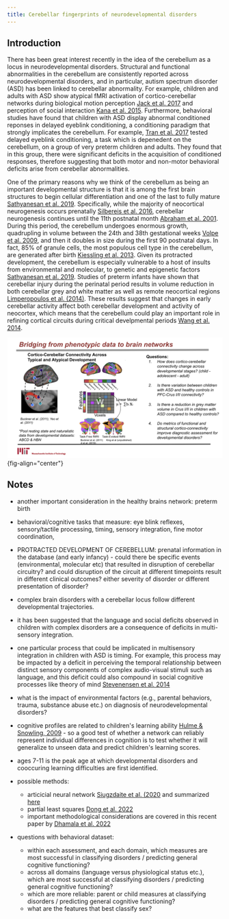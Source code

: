 ```yaml
---
title: Cerebellar fingerprints of neurodevelopmental disorders
---
```


## Introduction

There has been great interest recently in the idea of the cerebellum as a locus in neurodevelopmental disorders. Structural and functional abnormalities in the cerebellum are consistently reported across neurodevelopmental disorders, and in particular, autism spectrum disorder (ASD) has been linked to cerebellar abnormality. For example, children and adults with ASD show atypical fMRI activation of cortico-cerebellar networks during biological motion perception [Jack et al. 2017](https://onlinelibrary.wiley.com/doi/full/10.1002/hbm.23493) and perception of social interaction [Kana et al. 2015](https://molecularautism.biomedcentral.com/articles/10.1186/s13229-015-0052-x). Furthermore, behavioral studies have found that children with ASD display abnormal conditioned reponses in delayed eyeblink conditioning, a conditioning paradigm that strongly implicates the cerebellum. For example, [Tran et al. 2017](https://www.nature.com/articles/s41598-017-18316-8) tested delayed eyeblink conditioning, a task which is depenedent on the cerebellum, on a group of very preterm children and adults. They found that in this group, there were significant deficits in the acquisition of conditioned responses, therefore suggesting that both motor and non-motor behavioral deficits arise from cerebellar abnormalities. 

One of the primary reasons why we think of the cerebellum as being an important developmental structure is that it is among the first brain structures to begin cellular differentiation and one of the last to fully mature [Sathyanesan et al. 2019](https://www.nature.com/articles/s41583-019-0152-2). Specifically, while the majority of neocortical neurogenesis occurs prenatally [Silbereis et al. 2016](https://www.sciencedirect.com/science/article/pii/S0896627315010806), cerebellar neurogenesis continues until the 11th postnatal month [Abraham et al. 2001](https://www.sciencedirect.com/science/article/pii/S0736574800000654?casa_token=dMcPZdHIZOoAAAAA:MGOO1JArUKsSv7r5FaC8lLY7H4tKKsDGIATll-JkGAYzevx8Se_JVHOHWY6lfpNOrFUpyNQ). During this period, the cerebellum undergoes enormous growth, quadrupling in volume between the 24th and 38th gestational weeks [Volpe et al. 2009](https://journals.sagepub.com/doi/abs/10.1177/0883073809338067?casa_token=e6pL-0blYfoAAAAA%3AD80xYUIo60ahBWi0g0Avbc88Hh2cFW4P-VUtRp96j9PTrp1WLNaFQEXipNCinCwljysZoROfcQ&), and then it doubles in size during the first 90 postnatal days. In fact, 85% of granule cells, the most populous cell type in the cerebellum, are generated after birth [Kiessling et al. 2013](https://link.springer.com/article/10.1007/s00429-013-0565-z). Given its protracted development, the cerebellum is especially vulnerable to a host of insults from environmental and molecular, to genetic and epigenetic factors [Sathyanesan et al. 2019](https://www.nature.com/articles/s41583-019-0152-2). Studies of preterm infants have shown that cerebellar injury during the perinatal period results in volume reduction in both cerebellar grey and white matter as well as remote neocortical regions [Limperopoulos et al. (2014)](https://academic.oup.com/cercor/article/24/3/728/395452). These results suggest that changes in early cerebellar activity affect both cerebellar development and activity of neocortex, which means that the cerebellum could play an important role in refining cortical circuits during critical develpmental periods [Wang et al. 2014](https://www.sciencedirect.com/science/article/pii/S0896627314006278?via%3Dihub). 

![Planned Analyses](../assets/images/cerebellum-development2.png){fig-align="center"}

## Notes
* another important consideration in the healthy brains network: preterm birth

* behavioral/cognitive tasks that measure: eye blink reflexes, sensory/tactile processing, timing, sensory integration, fine motor coordination,

* PROTRACTED DEVELOPMENT OF CEREBELLUM: prenatal information in the database (and early infancy) - could there be specific events (environmental, molecular etc) that resulted in disruption of cerebellar circuitry? and could disruption of the circuit at different timepoints result in different clinical outcomes? either severity of disorder or different presentation of disorder? 

* complex brain disorders with a cerebellar locus follow different developmental trajectories. 

* it has been suggested that the language and social deficits observed in children with complex disorders are a consequence of deficits in multi-sensory integration. 
* one particular process that could be implicated in multisensory integration in children with ASD is timing. For example, this process may be impacted by a deficit in perceiving the temporal relationship between distinct sensory components of complex audio-visual stimuli such as language, and this deficit could also compound in social cognitive processes like theory of mind [Stevenensen et al. 2014](https://www.jneurosci.org/content/34/3/691.short)

* what is the impact of environmental factors (e.g., parental behaviors, trauma, substance abuse etc.) on diagnosis of neurodevelopmental disorders? 

* cognitive profiles are related to children's learning ability [Hulme & Snowling, 2009](https://books.google.com/books?hl=en&lr=&id=GfahZ6HS1rYC&oi=fnd&pg=PR6&ots=1FQMuHF-Z0&sig=gqyGkSLAqepLuvurhC4WSzNE6nc#v=onepage&q&f=false) - so a good test of whether a network can reliably represent individual differences in cognition is to test whether it will generalize to unseen data and predict children's learning scores. 

* ages 7-11 is the peak age at which developmental disorders and cooccuring learning difficulties are first identified. 

* possible methods: 
    * articicial neural network [Siugzdaite et al. (2020](https://www.sciencedirect.com/science/article/pii/S0960982220301585) and summarized [here](../literature-review/development-translational-neuroimaging.md)
    * partial least squares [Dong et al. 2022](https://www.sciencedirect.com/science/article/pii/S2213158222002418)
    * important methodological considerations are covered in this recent paper by [Dhamala et al. 2022](https://www.sciencedirect.com/science/article/pii/S0006322322016328)

* questions with behavioral dataset: 
    * within each assessment, and each domain, which measures are most successful in classifying disorders / predicting general cognitive functioning? 
    * across all domains (language versus physiological status etc.), which are most successful at classifying disorders / predicting general cognitive functioning? 
    * which are more reliable: parent or child measures at classifying disorders / predicting general cognitive functioning? 
    * what are the features that best classify sex? 